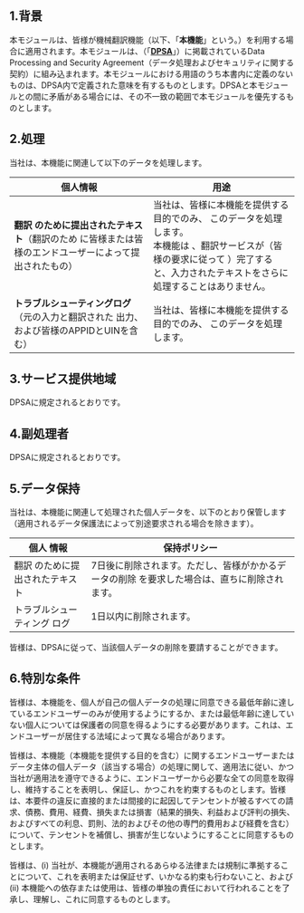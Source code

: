 ## 1.背景

本モジュールは、皆様が機械翻訳機能（以下、「**本機能**」という。）を利用する場合に適用されます。本モジュールは、（「**[DPSA](https://intl.cloud.tencent.com/document/product/301/17347)**」）に掲載されているData Processing and Security Agreement（データ処理およびセキュリティに関する契約）に組み込まれます。本モジュールにおける用語のうち本書内に定義のないものは、DPSA内で定義された意味を有するものとします。DPSAと本モジュールとの間に矛盾がある場合には、その不一致の範囲で本モジュールを優先するものとします。 

## 2.処理

当社は、本機能に関連して以下のデータを処理します。

| **個人情報**                                     | **用途**                                                      |
| ------------------------------------------------------------ | ------------------------------------------------------------ |
| **翻訳 のために提出されたテキスト**（翻訳のため に皆様または皆様のエンドユーザーによって提出されたもの） | 当社は、皆様に本機能を提供する目的でのみ、 このデータを処理します。<br> 本機能は 、翻訳サービスが（皆様の要求に従って ）完了すると、入力されたテキストをさらに処理することはありません。 |
| **トラブルシューティングログ**（元の入力と翻訳された 出力、および皆様のAPPIDとUINを含む） | 当社は、皆様に本機能を提供する目的でのみ、 このデータを処理します。 |

## 3.サービス提供地域

DPSAに規定されるとおりです。

## 4.副処理者

DPSAに規定されるとおりです。

## 5.データ保持

当社は、本機能に関連して処理された個人データを、以下のとおり保管します（適用されるデータ保護法によって別途要求される場合を除きます）。

| **個人 情報**       | **保持ポリシー**                                         |
| ------------------------------- | ------------------------------------------------------------ |
| 翻訳 のために提出されたテキスト | 7日後に削除されます。ただし、皆様がかかるデータの削除 を要求した場合は、直ちに削除されます。 |
| トラブルシューティング ログ            | 1日以内に削除されます。                                        |

皆様は、DPSAに従って、当該個人データの削除を要請することができます。

## 6.特別な条件

皆様は、本機能を、個人が自己の個人データの処理に同意できる最低年齢に達しているエンドユーザーのみが使用するようにするか、または最低年齢に達していない個人については保護者の同意を得るようにする必要があります。これは、エンドユーザーが居住する法域によって異なる場合があります。

皆様は、本機能（本機能を提供する目的を含む）に関するエンドユーザーまたはデータ主体の個人データ（該当する場合）の処理に関して、適用法に従い、かつ当社が適用法を遵守できるように、エンドユーザーから必要な全ての同意を取得し、維持することを表明し、保証し、かつこれを約束するものとします。皆様は、本要件の違反に直接的または間接的に起因してテンセントが被るすべての請求、債務、費用、経費、損失または損害（結果的損失、利益および評判の損失、およびすべての利息、罰則、法的およびその他の専門的費用および経費を含む）について、テンセントを補償し、損害が生じないようにすることに同意するものとします。 

皆様は、(i) 当社が、本機能が適用されるあらゆる法律または規制に準拠することについて、これを表明または保証せず、いかなる約束も行わないこと、および (ii) 本機能への依存または使用は、皆様の単独の責任において行われることを了承し、理解し、これに同意するものとします。
